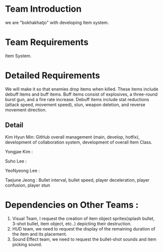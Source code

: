 <h1>Team Introduction</h1>

we are "bokhakhatjo" with developing Item system.

<h1>Team Requirements</h1>

Item System.

<h1>Detailed Requirements</h1>

We will make it so that enemies drop items when killed. These items include debuff items and buff items. Buff items consist of explosives, a three-round burst gun, and a fire rate increase. Debuff items include stat reductions (attack speed, movement speed), stun, weapon deletion, and reverse movement direction.

<h2>Detail</h2>

Kim Hyun Min: GitHub overall management (main, develop, hotfix), development of collaboration system, development of overall Item Class.

Yongjae Kim : 

Suho Lee : 

YeoNyeong Lee :

Taejune Jeong : Bullet interval, bullet speed, player deceleration, player confusion, player stun


<h1>Dependencies on Other Teams :</h1>

1. Visual Team, I request the creation of item object sprites(splash bullet, 3-shot bullet, item object, etc..) depicting their destruction.
2. HUD team, we need to request the display of the remaining duration of the item and its placement.
3. Sound Effect team, we need to request the bullet-shot sounds and item picking sound. 

